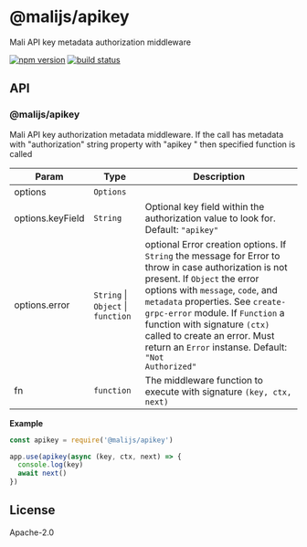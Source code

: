 # @malijs/apikey

Mali API key metadata authorization middleware

[![npm version](https://img.shields.io/npm/v/@malijs/apikey.svg?style=flat-square)](https://www.npmjs.com/package/@malijs/apikey)
[![build status](https://img.shields.io/travis/malijs/apikey/master.svg?style=flat-square)](https://travis-ci.org/malijs/apikey)

## API

<a name="module_@malijs/apikey"></a>

### @malijs/apikey
Mali API key authorization metadata middleware.
If the call has metadata with "authorization" string property with "apikey <key>" then specified function is called


| Param | Type | Description |
| --- | --- | --- |
| options | <code>Options</code> |  |
| options.keyField | <code>String</code> | Optional key field within the authorization value to look for. Default: <code>"apikey"</code> |
| options.error | <code>String</code> \| <code>Object</code> \| <code>function</code> | optional Error creation options.                                                If <code>String</code> the message for Error to throw in case                                                authorization is not present.                                                If <code>Object</code> the error options with <code>message</code>,                                                <code>code</code>, and <code>metadata</code> properties. See <code>create-grpc-error</code>                                                module.                                                If <code>Function</code> a function with signature <code>(ctx)</code>                                                called to create an error. Must return an <code>Error</code> instanse.                                                Default: <code>"Not Authorized"</code> |
| fn | <code>function</code> | The middleware function to execute with signature <code>(key, ctx, next)</code> |

**Example**  
```js
const apikey = require('@malijs/apikey')

app.use(apikey(async (key, ctx, next) => {
  console.log(key)
  await next()
})
```
## License

  Apache-2.0
